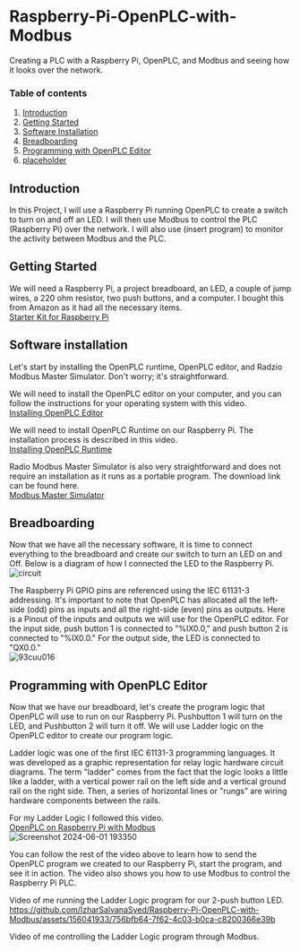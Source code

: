 # Raspberry-Pi-OpenPLC-with-Modbus
Creating a PLC with a Raspberry Pi, OpenPLC, and Modbus and seeing how it looks over the network.

### Table of contents

1. [Introduction](#introduction)
2. [Getting Started](#starting)
3. [Software Installation](#software)
4. [Breadboarding](#breadboard)
5. [Programming with OpenPLC Editor](#openplc)
6. [placeholder](#summary)

## Introduction <a name="introduction">
In this Project, I will use a Raspberry Pi running OpenPLC to create a switch to turn on and off an LED. I will then use Modbus to control the PLC (Raspberry Pi) over the network. I will also use (insert program) to monitor the activity between Modbus and the PLC.

## Getting Started <a name="starting">
We will need a Raspberry Pi, a project breadboard, an LED, a couple of jump wires, a 220 ohm resistor, two push buttons, and a computer. I bought this from Amazon as it had all the necessary items.   
[Starter Kit for Raspberry Pi](https://www.amazon.com/FREENOVE-Ultimate-Raspberry-558-Page-Detailed/dp/B06W54L7B5/ref=sr_1_2?crid=137OMN2ITGV7Z&dib=eyJ2IjoiMSJ9.GZW428gjohLopQ4YjAL731KQlescXYe9p8UTtopiUVObrhS8zyO8TdGjMn0GaHB9i73Y5sl1RAIQ5ZBbgfnqsscUse9cfc0f0oSpxE2e2qAWFEvjztiRzOR_F9WexFCJoVMQeRvJc8ATG3jJLktPVzfIvX99O1t_9gQsXjk4CG4BrUFIV9jLh5Zepu05XoVcfOq5WKL2pdHLW2tAs6CqcLs34oHkRyw6IlbnukW7dHCSsx4h-0AOcm71h3F71mhdmPSAVVC3gso0o7oZF0Q9Kh8YGxceL6Rlg2MdZQUtDnw.FqbyPBW7yhmTjdwOh8kxuP8jc__tzGTqbGzE1V07lxw&dib_tag=se&keywords=Freenove+Ultimate+Starter+Kit+for+Raspberry+Pi+5+4+B+3+B%2B+400%2C+558-Page+Detailed+Tutorial%2C+Python+C+Java+Scratch+Code%2C+223+Items%2C+104+Projects&qid=1717290931&s=electronics&sprefix=freenove+ultimate+starter+kit+for+raspberry+pi+5+4+b+3+b%2B+400%2C+558-page+detailed+tutorial%2C+python+c+java+scratch+code%2C+223+items%2C+104+projects%2Celectronics%2C280&sr=1-2)

## Software installation <a name="software">
Let's start by installing the OpenPLC runtime, OpenPLC editor, and Radzio Modbus Master Simulator. Don't worry; it's straightforward.  

We will need to install the OpenPLC editor on your computer, and you can follow the instructions for your operating system with this video.  
[Installing OpenPLC Editor](https://youtu.be/iC5s4CEiOB4?si=wJh1vriMxQ14dKNB)

We will need to install OpenPLC Runtime on our Raspberry Pi. The installation process is described in this video.  
[Installing OpenPLC Runtime](https://youtu.be/Il0bCK5Luto?si=YuJfXPOuYSHyYUJl&t=669)

Radio Modbus Master Simulator is also very straightforward and does not require an installation as it runs as a portable program. The download link can be found here.  
[Modbus Master Simulator](https://en.radzio.dxp.pl/modbus-master-simulator/)

## Breadboarding <a name="breadboard">
Now that we have all the necessary software, it is time to connect everything to the breadboard and create our switch to turn an LED on and Off. Below is a diagram of how I connected the LED to the Raspberry Pi.  
![circuit](https://github.com/IzharSalvanaSyed/Raspberry-Pi-OpenPLC-with-Modbus/assets/156041933/cca5c8a6-d061-4761-975d-6f986cfde367)

The Raspberry Pi GPIO pins are referenced using the IEC 61131-3 addressing. It's important to note that OpenPLC has allocated all the left-side (odd) pins as inputs and all the right-side (even) pins as outputs. Here is a Pinout of the inputs and outputs we will use for the OpenPLC editor. For the input side, push button 1 is connected to "%IX0.0," and push button 2 is connected to "%IX0.0." For the output side, the LED is connected to "QX0.0."      
![93cuu016](https://github.com/IzharSalvanaSyed/Raspberry-Pi-OpenPLC-with-Modbus/assets/156041933/c70b7871-b893-4320-91ec-0fe224ca756e)

## Programming with OpenPLC Editor <a name="openplc">
Now that we have our breadboard, let's create the program logic that OpenPLC will use to run on our Raspberry Pi. Pushbutton 1 will turn on the LED, and Pushbutton 2 will turn it off. We will use Ladder logic on the OpenPLC editor to create our program logic.  

Ladder logic was one of the first IEC 61131-3 programming languages. It was developed as a graphic representation for relay logic hardware circuit diagrams. The term "ladder" comes from the fact that the logic looks a little like a ladder, with a vertical power rail on the left side and a vertical ground rail on the right side. Then, a series of horizontal lines or "rungs" are wiring hardware components between the rails.

For my Ladder Logic I followed this video.  
[OpenPLC on Raspberry Pi with Modbus](https://youtu.be/iC5s4CEiOB4?si=wJh1vriMxQ14dKNB)  
![Screenshot 2024-06-01 193350](https://github.com/IzharSalvanaSyed/Raspberry-Pi-OpenPLC-with-Modbus/assets/156041933/ca09e21a-b0d3-441e-b57d-4b70c430e9ea)

You can follow the rest of the video above to learn how to send the OpenPLC program we created to our Raspberry Pi, start the program, and see it in action. The video also shows you how to use Modbus to control the Raspberry Pi PLC.

Video of me running the Ladder Logic program for our 2-push button LED.  
https://github.com/IzharSalvanaSyed/Raspberry-Pi-OpenPLC-with-Modbus/assets/156041933/756bfb64-7f62-4c03-b0ca-c8200366e39b

Video of me controlling the Ladder Logic program through Modbus.
